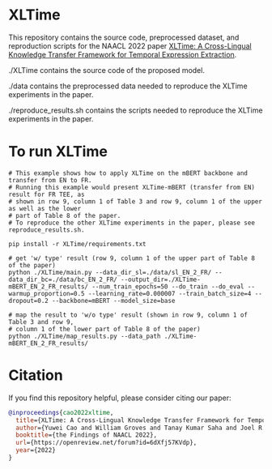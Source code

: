 # XLTime
This repository contains the source code, preprocessed dataset, and reproduction scripts for the NAACL 2022 paper [XLTime: A Cross-Lingual Knowledge Transfer Framework for Temporal Expression Extraction](https://arxiv.org/abs/2205.01757).

./XLTime contains the source code of the proposed model.

./data contains the preprocessed data needed to reproduce the XLTime experiments in the paper.

./reproduce_results.sh contains the scripts needed to reproduce the XLTime experiments in the paper.

# To run XLTime
```
# This example shows how to apply XLTime on the mBERT backbone and transfer from EN to FR.
# Running this example would present XLTime-mBERT (transfer from EN) result for FR TEE, as
# shown in row 9, column 1 of Table 3 and row 9, column 1 of the upper as well as the lower
# part of Table 8 of the paper.
# To reproduce the other XLTime experiments in the paper, please see reproduce_results.sh.

pip install -r XLTime/requirements.txt

# get 'w/ type' result (row 9, column 1 of the upper part of Table 8 of the paper)
python ./XLTime/main.py --data_dir_sl=./data/sl_EN_2_FR/ --data_dir_bc=./data/bc_EN_2_FR/ --output_dir=./XLTime-mBERT_EN_2_FR_results/ --num_train_epochs=50 --do_train --do_eval --warmup_proportion=0.5 --learning_rate=0.000007 --train_batch_size=4 --dropout=0.2 --backbone=mBERT --model_size=base

# map the result to 'w/o type' result (shown in row 9, column 1 of Table 3 and row 9, 
# column 1 of the lower part of Table 8 of the paper)
python ./XLTime/map_results.py --data_path ./XLTime-mBERT_EN_2_FR_results/
```
# Citation
If you find this repository helpful, please consider citing our paper:
```bibtex
@inproceedings{cao2022xltime,
  title={XLTime: A Cross-Lingual Knowledge Transfer Framework for Temporal Expression Extraction},
  author={Yuwei Cao and William Groves and Tanay Kumar Saha and Joel R. Tetreault and Alex Jaimes and Hao Peng and Philip S. Yu},
  booktitle={the Findings of NAACL 2022},
  url={https://openreview.net/forum?id=6dXfj57KVdp},
  year={2022}
}
```
